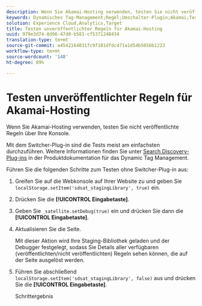 ```yaml
---
description: Wenn Sie Akamai-Hosting verwenden, testen Sie nicht veröffentlichte Regeln über Ihre Konsole.
keywords: Dynamisches Tag-Management;Regel;Umschalter-Plugin;Akamai;Test-Akamai;unveröffentlichte Regeln;Nicht veröffentlichte Regeln testen;Debugging-Regel
solution: Experience Cloud,Analytics,Target
title: Testen unveröffentlichter Regeln für Akamai-Hosting
uuid: 979e3d74-8d96-47d0-b581-cf5371248434
translation-type: tm+mt
source-git-commit: a4542164031fc9f181dfdc471a1d54b5056b1223
workflow-type: tm+mt
source-wordcount: '148'
ht-degree: 89%

---
```



# Testen unveröffentlichter Regeln für Akamai-Hosting

Wenn Sie Akamai-Hosting verwenden, testen Sie nicht veröffentlichte Regeln über Ihre Konsole.

Mit dem Switcher-Plug-in sind die Tests meist am einfachsten durchzuführen. Weitere Informationen finden Sie unter [Search Discovery-Plug-ins](https://docs.adobe.com/content/help/de-DE/dtm/using/resources/plugins/search-discovery-plugins.html) in der Produktdokumentation für das Dynamic Tag Management.

Führen Sie die folgenden Schritte zum Testen ohne Switcher-Plug-in aus:

1. Greifen Sie auf die Webkonsole auf Ihrer Website zu und geben Sie `localStorage.setItem('sdsat_stagingLibrary', true)` ein.
1. Drücken Sie die **[!UICONTROL Eingabetaste]**.
1. Geben Sie `_satellite.setDebug(true)` ein und drücken Sie dann die **[!UICONTROL Eingabetaste]**.
1. Aktualisieren Sie die Seite.

   Mit dieser Aktion wird Ihre Staging-Bibliothek geladen und der Debugger festgelegt, sodass Sie Details aller verfügbaren (veröffentlichten/nicht veröffentlichten) Regeln sehen können, die auf der Seite ausgelöst werden.
1. Führen Sie abschließend `localStorage.setItem('sdsat_stagingLibrary', false)` aus und drücken Sie die **[!UICONTROL Eingabetaste]**.

   Schrittergebnis
